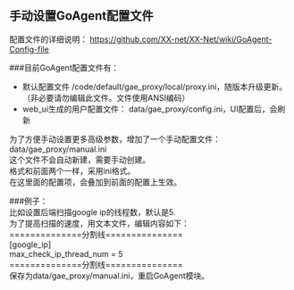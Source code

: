 ## 手动设置GoAgent配置文件   


配置文件的详细说明：
https://github.com/XX-net/XX-Net/wiki/GoAgent-Config-file  
  
###目前GoAgent配置文件有：  
+ 默认配置文件 /code/default/gae_proxy/local/proxy.ini，随版本升级更新。（非必要请勿编辑此文件。文件使用ANSI编码）  
+ web_ui生成的用户配置文件： data/gae_proxy/config.ini，UI配置后，会刷新  
  
为了方便手动设置更多高级参数，增加了一个手动配置文件：  
data/gae_proxy/manual.ini  
  这个文件不会自动新建，需要手动创建。  
  格式和前面两个一样，采用ini格式。  
  在这里面的配置项，会叠加到前面的配置上生效。  
  
###例子：  
比如设置后端扫描google ip的线程数，默认是5.  
为了提高扫描的速度，用文本文件，编辑内容如下：  
==============分割线===============      
    [google_ip]  
    max_check_ip_thread_num = 5  
==============分割线===============   
保存为data/gae_proxy/manual.ini，重启GoAgent模块。  
